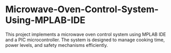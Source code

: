 # Microwave-Oven-Control-System-Using-MPLAB-IDE
This project implements a microwave oven control system using MPLAB IDE and a PIC microcontroller. The system is designed to manage cooking time, power levels, and safety mechanisms efficiently.
